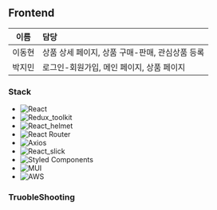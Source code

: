 ## Frontend

|  이름  | 담당                     |
| :----: | :----------------------- |
| 이동현 | 상품 상세 페이지, 상품 구매-판매, 관심상품 등록 |
| 박지민 | 로그인-회원가입, 메인 페이지, 상품 페이지 |

### Stack

- ![React](https://img.shields.io/badge/react-%2320232a.svg?style=for-the-badge&logo=react&logoColor=%2361DAFB)
- ![Redux_toolkit](https://img.shields.io/badge/redux_toolkit-#5F04B4.svg?style=for-the-badge&logo=redux&logoColor=white)
- ![React_helmet](https://img.shields.io/badge/react_helmet-#D8D8D8.svg?style=for-the-badge&logo=react&logoColor=%2361DAFB)
- ![React Router](https://img.shields.io/badge/React_Router-CA4245?style=for-the-badge&logo=react-router&logoColor=white)
- ![Axios](https://img.shields.io/badge/Axios-#9F81F7?style=for-the-badge&logo=)
- ![React_slick](https://img.shields.io/badge/react_slick-#A9F5F2.svg?style=for-the-badge&logo=react&logoColor=%2361DAFB)
- ![Styled Components](https://img.shields.io/badge/styled--components-DB7093?style=for-the-badge&logo=styled-components&logoColor=white)
- ![MUI](https://img.shields.io/badge/MUI-%230081CB.svg?style=for-the-badge&logo=mui&logoColor=white)
- ![AWS](https://img.shields.io/badge/aws-232F3E?style=for-the-badge&logo=aws&logoColor=white)

### TruobleShooting

